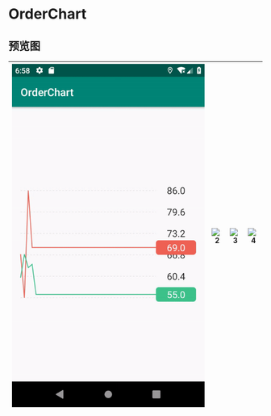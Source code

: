 # OrderChart  

## 预览图  
| ![1](https://github.com/ZhySir/PictureLib/blob/master/orderChart/order_chart_dynamic.gif) | ![2]() | ![3]() | ![4]() |
| :--: | :--: | :--: | :--: |
  
